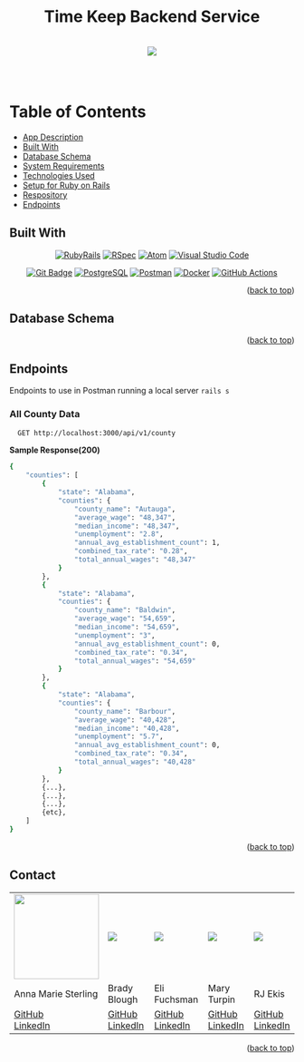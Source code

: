 <h1 align="center">Time Keep Backend Service</h1>

<br />
<div align="center">
  <a href="https://github.com/Time-Keep/time_keep_be">
    <img src="https://cafefcdn.com/zoom/700_438/2017/tim-hieu-ve-tourbillon-tren-nhung-chiec-dong-ho-tien-ty-tinh-hoa-co-khi-cua-loai-nguoi-1-1498127273369.gif">
  </a>
  <h3 align="center">
    <br />
  </h3>
</div>

# Table of Contents
* [App Description](#app-description)
* [Built With](#built-with)
* [Database Schema](#database-schema)
* [System Requirements](#system-requirements)
* [Technologies Used](#technologies-used)
* [Setup for Ruby on Rails](#setup-for-ruby-on-rails)
* [Respository](#repository)
* [Endpoints](#endpoints)

## Built With

<div align="center">

[![RubyRails][RubyRails]][RubyRails-url] [![RSpec][RSpec]][RSpec-url] [![Atom][Atom]][Atom-url] [![Visual Studio Code][Visual Studio Code]][Visual Studio Code-url]


[![Git Badge][Git Badge]][Git-url] [![PostgreSQL][PostgreSQL]][PostgreSQL-url] [![Postman][Postman]][Postman-url] [![Docker][Docker]][Docker-url] [![GitHub Actions][GitHub Actions]][GitHub Actions-url]

</div>

<p align="right">(<a href="#top">back to top</a>)</p>

## Database Schema


<p align="right">(<a href="#top">back to top</a>)</p>

## Endpoints

Endpoints to use in Postman running a local server `rails s`

### All County Data

```sh
  GET http://localhost:3000/api/v1/county
```

**Sample Response(200)**

```sh
{
    "counties": [
        {
            "state": "Alabama",
            "counties": {
                "county_name": "Autauga",
                "average_wage": "48,347",
                "median_income": "48,347",
                "unemployment": "2.8",
                "annual_avg_establishment_count": 1,
                "combined_tax_rate": "0.28",
                "total_annual_wages": "48,347"
            }
        },
        {
            "state": "Alabama",
            "counties": {
                "county_name": "Baldwin",
                "average_wage": "54,659",
                "median_income": "54,659",
                "unemployment": "3",
                "annual_avg_establishment_count": 0,
                "combined_tax_rate": "0.34",
                "total_annual_wages": "54,659"
            }
        },
        {
            "state": "Alabama",
            "counties": {
                "county_name": "Barbour",
                "average_wage": "40,428",
                "median_income": "40,428",
                "unemployment": "5.7",
                "annual_avg_establishment_count": 0,
                "combined_tax_rate": "0.34",
                "total_annual_wages": "40,428"
            }
        },
        {...},
        {...},
        {...},
        {etc},
    ]
}
```

<p align="right">(<a href="#top">back to top</a>)</p>


## Contact

<table>
  <tr>
    <td><img src="https://avatars.githubusercontent.com/u/103849872?v=4" width='150'></td>
    <td><img src="https://avatars.githubusercontent.com/u/103399143?s=150&v=4"></td>
    <td><img src="https://avatars.githubusercontent.com/u/104859844?s=150&v=4"></td>
    <td><img src="https://avatars.githubusercontent.com/u/81441711?s=150&v=4"></td>
    <td><img src="https://www9.lunapic.com/do-not-link-here-use-hosting-instead/168244291726591690?86239886820"></td>
  </tr>
  <tr>
    <td>Anna Marie Sterling</td>
    <td>Brady Blough</td>
    <td>Eli Fuchsman</td>
    <td>Mary Turpin</td>
    <td>RJ Ekis</td>
  </tr>
  <tr>
    <td>
      <a href="https://github.com/AMSterling">GitHub</a><br>
      <a href="https://www.linkedin.com/in/sterling-316a6223a/">LinkedIn</a>
    </td>
    <td>
      <a href="https://github.com/bradyblough">GitHub</a><br>
      <a href="https://www.linkedin.com/in/brady-blough-122238211/">LinkedIn</a>
    </td>
    <td>
       <a href="https://github.com/efuchsman">GitHub</a><br>
       <a href="https://www.linkedin.com/in/elifuchsman/">LinkedIn</a>
    </td>
    <td>
      <a href="https://github.com/MaryT573">GitHub</a><br>
      <a href="https://www.linkedin.com/in/mary-turpin-434140150/">LinkedIn</a>
    </td>
    <td>
      <a href="https://github.com/Wolf-Prince-Leon">GitHub</a><br>
      <a href="https://www.linkedin.com/in/ryanjekis/">LinkedIn</a>
    </td>
  </tr>
</table>

<p align="right">(<a href="#top">back to top</a>)</p>

<!-- MARKDOWN LINKS & IMAGES -->

<!-- https://www.markdownguide.org/basic-syntax/#reference-style-links -->
[Atom]: https://img.shields.io/badge/Atom-66595C?style=for-the-badge&logo=Atom&logoColor=white
[Atom-url]: https://github.com/atom/atom/releases/tag/v1.60.0

[Bootstrap]: https://img.shields.io/badge/bootstrap-%23563D7C.svg?style=for-the-badge&logo=bootstrap&logoColor=white
[Bootstrap-url]: https://getbootstrap.com/

[Capybara]: https://custom-icon-badges.demolab.com/badge/Capybara-F7F4EF?style=for-the-badge&logo=capybara
[Capybara-url]: https://www.patreon.com/capybara

[CircleCI]: https://img.shields.io/badge/circle%20ci-%23161616.svg?style=for-the-badge&logo=circleci&logoColor=white
[CircleCI-url]: https://circleci.com/developer

[CSS]: https://img.shields.io/badge/CSS-239120?&style=for-the-badge&logo=css3&logoColor=white
[CSS-url]: https://en.wikipedia.org/wiki/CSS

[Docker]: https://img.shields.io/badge/docker-%230db7ed.svg?style=for-the-badge&logo=docker&logoColor=white
[Docker-url]: https://www.docker.com/get-started/

[Fly]: https://custom-icon-badges.demolab.com/badge/Fly-DCDCDC?style=for-the-badge&logo=fly-io
[Fly-url]: https://fly.io/

[Git Badge]: https://img.shields.io/badge/GIT-E44C30?style=for-the-badge&logo=git&logoColor=white
[Git-url]: https://git-scm.com/

[GitHub Badge]: https://img.shields.io/badge/GitHub-100000?style=for-the-badge&logo=github&logoColor=white
[GitHub-url]: https://github.com/<Username>/

[GitHub Actions]: https://img.shields.io/badge/github%20actions-%232671E5.svg?style=for-the-badge&logo=githubactions&logoColor=white
[GitHub Actions-url]: https://github.com/features/actions

[GraphQL]: https://img.shields.io/badge/-GraphQL-E10098?style=for-the-badge&logo=graphql&logoColor=white
[GraphQL-url]: https://graphql.org/

[Heroku]: https://img.shields.io/badge/Heroku-430098?style=for-the-badge&logo=heroku&logoColor=white
[Heroku-url]: https://www.heroku.com/

[Homebrew]: https://custom-icon-badges.demolab.com/badge/Homebrew-2e2a24?style=for-the-badge&logo=homebrew_logo
[Homebrew-url]: https://brew.sh/

[HTML5]: https://img.shields.io/badge/html5-%23E34F26.svg?style=for-the-badge&logo=html5&logoColor=white
[HTML5-url]: https://en.wikipedia.org/wiki/HTML5

[JavaScript]: https://img.shields.io/badge/javascript-%23323330.svg?style=for-the-badge&logo=javascript&logoColor=%23F7DF1E
[JavaScript-url]: https://www.javascript.com/

[jQuery]: https://img.shields.io/badge/jquery-%230769AD.svg?style=for-the-badge&logo=jquery&logoColor=white
[jQuery-url]: https://github.com/rails/jquery-rails

[LinkedIn Badge]: https://img.shields.io/badge/LinkedIn-0077B5?style=for-the-badge&logo=linkedin&logoColor=white
[LinkedIn-url]: https://www.linkedin.com/in/<Username>/

[MacOS]: https://img.shields.io/badge/mac%20os-000000?style=for-the-badge&logo=macos&logoColor=F0F0F0
[MacOS-url]: https://www.apple.com/macos

[Miro]: https://img.shields.io/badge/Miro-050038?style=for-the-badge&logo=Miro&logoColor=white
[Miro-url]: https://miro.com/

[Postgres]: https://img.shields.io/badge/postgres-%23316192.svg?style=for-the-badge&logo=postgresql&logoColor=white
[Postgres-url]: https://www.postgresql.org/

[PostgreSQL]: https://img.shields.io/badge/PostgreSQL-316192?style=for-the-badge&logo=postgresql&logoColor=white
[PostgreSQL-url]: https://www.postgresql.org/

[Postman]: https://img.shields.io/badge/Postman-FF6C37?style=for-the-badge&logo=postman&logoColor=white
[Postman-url]: https://web.postman.co/

[Rails]: https://img.shields.io/badge/rails-%23CC0000.svg?style=for-the-badge&logo=ruby-on-rails&logoColor=white
[Rails-url]: https://rubyonrails.org/

[Redis]: https://img.shields.io/badge/redis-%23DD0031.svg?&style=for-the-badge&logo=redis&logoColor=white
[Redis-url]: https://redis.io/

[Replit]: https://img.shields.io/badge/replit-667881?style=for-the-badge&logo=replit&logoColor=white
[Replit-url]: https://replit.com/

[RSpec]: https://custom-icon-badges.demolab.com/badge/RSpec-fffcf7?style=for-the-badge&logo=rspec
[RSpec-url]: https://rspec.info/

[RuboCop]: https://img.shields.io/badge/RuboCop-000?logo=rubocop&logoColor=fff&style=for-the-badge
[RuboCop-url]: https://docs.rubocop.org/rubocop-rails/index.html

[Ruby]: https://img.shields.io/badge/Ruby-000000?style=for-the-badge&logo=ruby&logoColor=CC342D
[Ruby-url]: https://www.ruby-lang.org/en/

[RubyRails]: https://img.shields.io/badge/Ruby_on_Rails-CC0000?style=for-the-badge&logo=ruby-on-rails&logoColor=white
[RubyRails-url]: https://rubyonrails.org/

[Slack]: https://img.shields.io/badge/Slack-4A154B?style=for-the-badge&logo=slack&logoColor=white
[Slack-url]: https://slack.com/trials?remote_promo=f4d95f0b&utm_medium=ppc&utm_source=google&utm_campaign=ppc_google_amer_en_brand_selfserve_discount&utm_term=Slack_Exact_._slack_._e_._c&utm_content=611662283461&gclid=Cj0KCQiA54KfBhCKARIsAJzSrdptOf7OUrgfeH0CWCC7LaOjR8arXoBnBMZjUSTJqmzTKvH6Jh-YXzAaAjfWEALw_wcB&gclsrc=aw.ds

[Tailwind]: https://img.shields.io/badge/tailwindcss-%2338B2AC.svg?style=for-the-badge&logo=tailwind-css&logoColor=white
[Tailwind-url]: https://tailwindcss.com/

[Visual Studio Code]: https://img.shields.io/badge/Visual%20Studio%20Code-0078d7.svg?style=for-the-badge&logo=visual-studio-code&logoColor=white
[Visual Studio Code-url]: https://code.visualstudio.com/

[XCode]: https://img.shields.io/badge/Xcode-007ACC?style=for-the-badge&logo=Xcode&logoColor=white
[XCode-url]: https://developer.apple.com/xcode/

[Zoom]: https://img.shields.io/badge/Zoom-2D8CFF?style=for-the-badge&logo=zoom&logoColor=white
[Zoom-url]: https://zoom.us/

[bcrypt-docs]: https://github.com/bcrypt-ruby/bcrypt-ruby
[capybara-docs]: https://github.com/teamcapybara/capybara
[factory_bot_rails-docs]: https://github.com/thoughtbot/factory_bot_rails
[faker-docs]: https://github.com/faker-ruby/faker
[faraday-docs]: https://lostisland.github.io/faraday/
[figaro-docs]: https://github.com/laserlemon/figaro
[jsonapi-serializer-docs]: https://github.com/jsonapi-serializer/jsonapi-serializer
[launchy-docs]: https://www.rubydoc.info/gems/launchy/2.2.0
[omniauth-google-oauth2-docs]: https://github.com/zquestz/omniauth-google-oauth2
[orderly-docs]: https://github.com/jmondo/orderly
[pry-docs]: https://github.com/pry/pry
[rspec-rails-docs]: https://github.com/rspec/rspec-rails
[shoulda-matchers-docs]: https://github.com/thoughtbot/shoulda-matchers
[simplecov-docs]: https://github.com/simplecov-ruby/simplecov
[vcr-docs]: https://github.com/vcr/vcr
[webmock-docs]: https://github.com/bblimke/webmock
